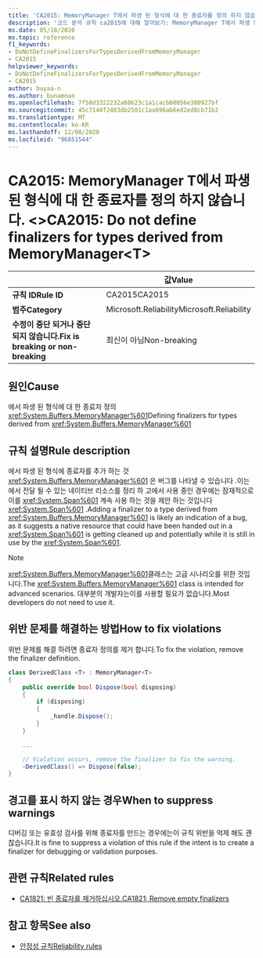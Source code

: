 ```yaml
---
title: 'CA2015: MemoryManager T에서 파생 된 형식에 대 한 종료자를 정의 하지 않습니다 &lt; &gt; (코드 분석).'
description: '코드 분석 규칙 ca2015에 대해 알아보기: MemoryManager T에서 파생 된 형식에 대 한 종료자를 정의 하지 않습니다. &lt;&gt;'
ms.date: 05/18/2020
ms.topic: reference
f1_keywords:
- DoNotDefineFinalizersForTypesDerivedFromMemoryManager
- CA2015
helpviewer_keywords:
- DoNotDefineFinalizersForTypesDerivedFromMemoryManager
- CA2015
author: buyaa-n
ms.author: bunamnan
ms.openlocfilehash: 7f58d3322232a68623c1a1cacb60056e380927bf
ms.sourcegitcommit: 45c7148f2483db2501c1aa696ab6ed2ed8cb71b2
ms.translationtype: MT
ms.contentlocale: ko-KR
ms.lasthandoff: 12/08/2020
ms.locfileid: "96851544"
---
```

# <a name="ca2015-do-not-define-finalizers-for-types-derived-from-memorymanagerlttgt"></a><span data-ttu-id="4a7b7-103">CA2015: MemoryManager T에서 파생 된 형식에 대 한 종료자를 정의 하지 않습니다. &lt;&gt;</span><span class="sxs-lookup"><span data-stu-id="4a7b7-103">CA2015: Do not define finalizers for types derived from MemoryManager&lt;T&gt;</span></span>

| | <span data-ttu-id="4a7b7-104">값</span><span class="sxs-lookup"><span data-stu-id="4a7b7-104">Value</span></span> |
|-|-|
| <span data-ttu-id="4a7b7-105">**규칙 ID**</span><span class="sxs-lookup"><span data-stu-id="4a7b7-105">**Rule ID**</span></span> |<span data-ttu-id="4a7b7-106">CA2015</span><span class="sxs-lookup"><span data-stu-id="4a7b7-106">CA2015</span></span>|
| <span data-ttu-id="4a7b7-107">**범주**</span><span class="sxs-lookup"><span data-stu-id="4a7b7-107">**Category**</span></span> |<span data-ttu-id="4a7b7-108">Microsoft.Reliability</span><span class="sxs-lookup"><span data-stu-id="4a7b7-108">Microsoft.Reliability</span></span>|
| <span data-ttu-id="4a7b7-109">**수정이 중단 되거나 중단 되지 않습니다.**</span><span class="sxs-lookup"><span data-stu-id="4a7b7-109">**Fix is breaking or non-breaking**</span></span> |<span data-ttu-id="4a7b7-110">최신이 아님</span><span class="sxs-lookup"><span data-stu-id="4a7b7-110">Non-breaking</span></span>|

## <a name="cause"></a><span data-ttu-id="4a7b7-111">원인</span><span class="sxs-lookup"><span data-stu-id="4a7b7-111">Cause</span></span>

<span data-ttu-id="4a7b7-112">에서 파생 된 형식에 대 한 종료자 정의 <xref:System.Buffers.MemoryManager%601></span><span class="sxs-lookup"><span data-stu-id="4a7b7-112">Defining finalizers for types derived from <xref:System.Buffers.MemoryManager%601></span></span>

## <a name="rule-description"></a><span data-ttu-id="4a7b7-113">규칙 설명</span><span class="sxs-lookup"><span data-stu-id="4a7b7-113">Rule description</span></span>

<span data-ttu-id="4a7b7-114">에서 파생 된 형식에 종료자를 추가 하는 것 <xref:System.Buffers.MemoryManager%601> 은 버그를 나타낼 수 있습니다 .이는에서 전달 될 수 있는 네이티브 리소스를 정리 하 고에서 사용 중인 경우에는 잠재적으로이를 <xref:System.Span%601> 계속 사용 하는 것을 제안 하는 것입니다 <xref:System.Span%601> .</span><span class="sxs-lookup"><span data-stu-id="4a7b7-114">Adding a finalizer to a type derived from <xref:System.Buffers.MemoryManager%601> is likely an indication of a bug, as it suggests a native resource that could have been handed out in a <xref:System.Span%601> is getting cleaned up and potentially while it is still in use by the <xref:System.Span%601>.</span></span>

> [!NOTE]
> <span data-ttu-id="4a7b7-115"><xref:System.Buffers.MemoryManager%601>클래스는 고급 시나리오를 위한 것입니다.</span><span class="sxs-lookup"><span data-stu-id="4a7b7-115">The <xref:System.Buffers.MemoryManager%601> class is intended for advanced scenarios.</span></span> <span data-ttu-id="4a7b7-116">대부분의 개발자는이를 사용할 필요가 없습니다.</span><span class="sxs-lookup"><span data-stu-id="4a7b7-116">Most developers do not need to use it.</span></span>

## <a name="how-to-fix-violations"></a><span data-ttu-id="4a7b7-117">위반 문제를 해결하는 방법</span><span class="sxs-lookup"><span data-stu-id="4a7b7-117">How to fix violations</span></span>

<span data-ttu-id="4a7b7-118">위반 문제를 해결 하려면 종료자 정의를 제거 합니다.</span><span class="sxs-lookup"><span data-stu-id="4a7b7-118">To fix the violation, remove the finalizer definition.</span></span>

```csharp
class DerivedClass <T> : MemoryManager<T>
{
    public override bool Dispose(bool disposing)
    {
        if (disposing)
        {
            _handle.Dispose();
        }
    }

    ...

    // Violation occurs, remove the finalizer to fix the warning.
    ~DerivedClass() => Dispose(false);
}
```

## <a name="when-to-suppress-warnings"></a><span data-ttu-id="4a7b7-119">경고를 표시 하지 않는 경우</span><span class="sxs-lookup"><span data-stu-id="4a7b7-119">When to suppress warnings</span></span>

<span data-ttu-id="4a7b7-120">디버깅 또는 유효성 검사를 위해 종료자를 만드는 경우에는이 규칙 위반을 억제 해도 괜찮습니다.</span><span class="sxs-lookup"><span data-stu-id="4a7b7-120">It is fine to suppress a violation of this rule if the intent is to create a finalizer for debugging or validation purposes.</span></span>

## <a name="related-rules"></a><span data-ttu-id="4a7b7-121">관련 규칙</span><span class="sxs-lookup"><span data-stu-id="4a7b7-121">Related rules</span></span>

- [<span data-ttu-id="4a7b7-122">CA1821: 빈 종료자를 제거하십시오.</span><span class="sxs-lookup"><span data-stu-id="4a7b7-122">CA1821: Remove empty finalizers</span></span>](ca1821.md)

## <a name="see-also"></a><span data-ttu-id="4a7b7-123">참고 항목</span><span class="sxs-lookup"><span data-stu-id="4a7b7-123">See also</span></span>

- [<span data-ttu-id="4a7b7-124">안정성 규칙</span><span class="sxs-lookup"><span data-stu-id="4a7b7-124">Reliability rules</span></span>](reliability-warnings.md)
